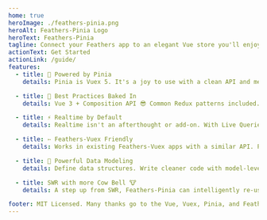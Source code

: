 ```yaml
---
home: true
heroImage: ./feathers-pinia.png
heroAlt: Feathers-Pinia Logo
heroText: Feathers-Pinia
tagline: Connect your Feathers app to an elegant Vue store you'll enjoy using.
actionText: Get Started
actionLink: /guide/
features:
  - title: 🍍 Powered by Pinia
    details: Pinia is Vuex 5. It's a joy to use with a clean API and memorable syntax.

  - title: 🧁 Best Practices Baked In
    details: Vue 3 + Composition API 😎 Common Redux patterns included. SWR Fall-through cache by default. Query the store like a local database.

  - title: ⚡️ Realtime by Default
    details: Realtime isn't an afterthought or add-on. With Live Queries, watch your data update as new data arrives from the Feathers server.

  - title: ➳ Feathers-Vuex Friendly
    details: Works in existing Feathers-Vuex apps with a similar API. Prepare for Vuex 5 by migrating individual services over time.

  - title: 🥷 Powerful Data Modeling
    details: Define data structures. Write cleaner code with model-level computed properties.

  - title: SWR with more Cow Bell 🐮
    details: A step up from SWR, Feathers-Pinia can intelligently re-use data across different queries, making apps feel faster. Or go realtime and make SWR obsolete.

footer: MIT Licensed. Many thanks go to the Vue, Vuex, Pinia, and FeathersJS communities for keeping software development FUN!
---
```


<style>
figure img.image {
  max-height: 360px !important;
}
</style>
